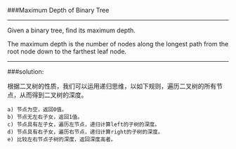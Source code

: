 ###Maximum Depth of Binary Tree
***
Given a binary tree, find its maximum depth.

The maximum depth is the number of nodes along the longest path from the root node down to the farthest leaf node.
***

###solution:

根据二叉树的性质，我们可以运用递归思维，以如下规则，遍历二叉树的所有节点，从而得到二叉树的深度。

```
a) 节点为空，返回0值。
b) 节点无左右子女，返回1值。
c) 节点具有左子女，遍历左节点，递归计算left的子树的深度。
d) 节点具有右子女，遍历右节点，递归计算right的子树的深度。
e) 比较左右节点子树的深度，返回深度高者。

```